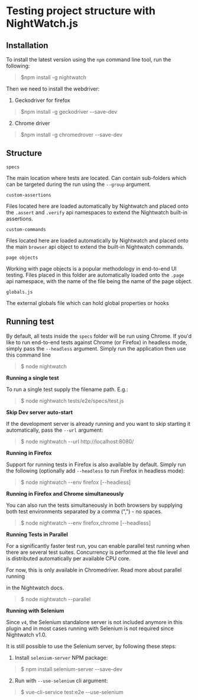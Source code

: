 # Testing project structure with NightWatch.js

## Installation
To install the latest version using the `npm` command line tool, run the following:
>$npm install -g nightwatch

Then we need to install the webdriver:
1. Geckodriver for firefox
>$npm install -g geckodriver --save-dev

2. Chrome driver
>$npm install -g chromedrover --save-dev


## Structure
`specs`

The main location where tests are located. Can contain sub-folders which can be targeted during the run using the `--group` argument.

`custom-assertions`

Files located here are loaded automatically by Nightwatch and placed onto the `.assert` and `.verify` api namespaces to extend the Nightwatch built-in assertions.

`custom-commands`

Files located here are loaded automatically by Nightwatch and placed onto the main `browser` api object to extend the built-in Nightwatch commands.

`page objects`

Working with page objects is a popular methodology in end-to-end UI testing. Files placed in this folder are automatically loaded onto the `.page` api namespace, with the name of the file being the name of the page object.

`globals.js`

The external globals file which can hold global properties or hooks

## Running test 

By default, all tests inside the `specs` folder will be run using Chrome. If you'd like to run end-to-end tests against Chrome (or Firefox) in headless mode, simply pass the `--headless` argument.
Simply run the application then use this command line

>$ node nightwatch 

**Running a single test**

To run a single test supply the filename path. E.g.:

>$ node nightwatch  tests/e2e/specs/test.js

**Skip Dev server auto-start**

If the development server is already running and you want to skip starting it automatically, pass the `--url` argument:

>$ node nightwatch  --url http://localhost:8080/

**Running in Firefox**

Support for running tests in Firefox is also available by default. Simply run the following (optionally add `--headless` to run Firefox in headless mode):

>$ node nightwatch  --env firefox [--headless]

**Running in Firefox and Chrome simultaneously**

You can also run the tests simultaneously in both browsers by supplying both test environments separated by a comma (",") - no spaces.

>$ node nightwatch  --env firefox,chrome [--headless]

**Running Tests in Parallel**

For a significantly faster test run, you can enable parallel test running when there are several test suites. Concurrency is performed at the file level and is distributed automatically per available CPU core.

For now, this is only available in Chromedriver. Read more about parallel running

in the Nightwatch docs.

>$ node nightwatch  --parallel

**Running with Selenium**

Since `v4`, the Selenium standalone server is not included anymore in this plugin and in most cases running with Selenium is not required since Nightwatch v1.0.

It is still possible to use the Selenium server, by following these steps:

1. Install `selenium-server` NPM package:

>$ npm install selenium-server --save-dev

2. Run with `--use-selenium` cli argument:

>$ vue-cli-service test:e2e --use-selenium
